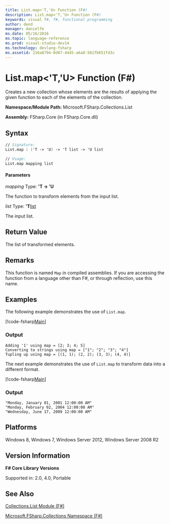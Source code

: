 ```yaml
---
title: List.map<'T,'U> Function (F#)
description: List.map<'T,'U> Function (F#)
keywords: visual f#, f#, functional programming
author: dend
manager: danielfe
ms.date: 05/16/2016
ms.topic: language-reference
ms.prod: visual-studio-dev14
ms.technology: devlang-fsharp
ms.assetid: 216a8794-0d87-4445-a6a8-561fb651fd3c 
---
```


# List.map<'T,'U> Function (F#)

Creates a new collection whose elements are the results of applying the given function to each of the elements of the collection.

**Namespace/Module Path:** Microsoft.FSharp.Collections.List

**Assembly:** FSharp.Core (in FSharp.Core.dll)


## Syntax

```fsharp
// Signature:
List.map : ('T -> 'U) -> 'T list -> 'U list

// Usage:
List.map mapping list
```

#### Parameters
*mapping*
Type: **'T -&gt; 'U**


The function to transform elements from the input list.


*list*
Type: **'T**[list](https://msdn.microsoft.com/library/c627b668-477b-4409-91ed-06d7f1b3e4a7)


The input list.

## Return Value

The list of transformed elements.

## Remarks

This function is named `Map` in compiled assemblies. If you are accessing the function from a language other than F#, or through reflection, use this name.

## Examples

The following example demonstrates the use of `List.map`.

[!code-fsharp[Main](../../../samples/snippets/fssamples101/snippet3002.fs)]

### Output

```
Adding '1' using map = [2; 3; 4; 5]
Converting to strings using map = ["1"; "2"; "3"; "4"]
Tupling up using map = [(1, 1); (2, 2); (3, 3); (4, 4)]
```

The next example demonstrates the use of `List.map` to transform data into a different format.

[!code-fsharp[Main](../../../samples/snippets/fssamples101/snippet1004.fs)]

### Output

```
"Monday, January 01, 2001 12:00:00 AM"
"Monday, February 02, 2004 12:00:00 AM"
"Wednesday, June 17, 2009 12:00:00 AM"
```

## Platforms
Windows 8, Windows 7, Windows Server 2012, Windows Server 2008 R2


## Version Information
**F# Core Library Versions**

Supported in: 2.0, 4.0, Portable

## See Also
[Collections.List Module &#40;F&#35;&#41;](Collections.List-Module-%5BFSharp%5D.md)

[Microsoft.FSharp.Collections Namespace &#40;F&#35;&#41;](Microsoft.FSharp.Collections-Namespace-%5BFSharp%5D.md)